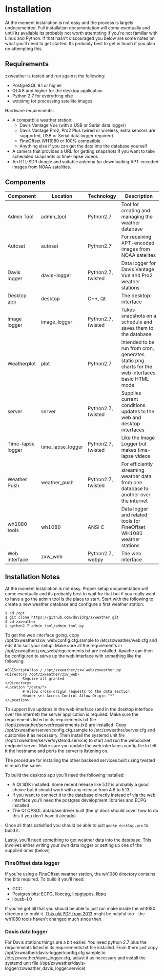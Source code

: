 # Installation
At the moment installation is not easy and the process is largely undocumented. Full installation documentation will come eventually and until its available its probably not worth attempting if you're not familiar with Linux and Python. If that hasn't discouraged you below are some notes on what you'll need to get started. Its probably best to get in touch if you plan on attempting this.

## Requirements
zxweather is tested and run against the following:
   - PostgreSQL 9.1 or higher   
   - Qt 4.8 and higher for the desktop application
   - Python 2.7 for everything else
   - wxtoimg for processing satellite images

Hardware requirements:
   - A compatbile weather station:
      - Davis Vantage Vue (with a USB or Serial data logger)
      - Davis Vantage Pro2, Pro2 Plus (wired or wireless, extra sensors are supported, USB or Serial data logger required)
      - FineOffset WH1080 or 100% compatible
      - Anything else if you can get the data into the database yourself
   - A camera that provides a URL for getting snapshots if you want to take scheduled snapshots or time-lapse videos
   - An RTL-SDR dongle and suitable antenna for downloading APT-encoded images from NOAA satellites.
   
   
## Components
| Component | Location | Technology | Description |
| ------ | ------ | ------ | ------ |
| Admin Tool | admin_tool | Python2.7 | Tool for creating and managing the weather database |
| Autosat | autosat | Python2.7 | For receiving APT-encoded images from NOAA satelites |
| Davis logger | davis-logger | Python2.7, twisted | Data logger for Davis Vantage Vue and Pro2 weather stations |
| Desktop app | desktop | C++, Qt | The desktop interface |
| Image logger | image_logger | Python2.7, twisted | Takes snapshots on a schedule and saves them to the database |
| Weatherplot | plot | Python2.7 | Intended to be run from cron, generates static png charts for the web interfaces basic HTML mode |
| server | server | Python2.7, twisted | Supplies current conditions updates to the web and desktop interfaces |
| Time-lapse logger | time_lapse_logger | Python2.7, twisted | Like the Image Logger but makes time-lapse videos |
| Weather Push | weather_push | Python2.7, twisted | For efficiently streaming weather data from one database to another over the internet |
| wh1080 tools | wh1080 | ANSI C | Data logger and related tools for FineOffset WH1080 weather stations |
| Web interface | zxw_web | Python2.7, webpy | The web interface |
   
   
## Installation Notes
At the moment installation is not easy. Proper setup documentation will come eventually and its probably best to wait for that but if you really want to have a go the admin tool is the place to start. Start with the following to create a new weather database and configure a first weather station:

```
$ cd /opt
$ git clone https://github.com/davidrg/zxweather.git
$ cd zxweather
$ python2.7 admin_tool/admin_tool.py
```

To get the web interface going, copy /opt/zxweather/zxw_web/config.cfg.sample to /etc/zxweather/web.cfg and edit it to suit your setup. Make sure all the requirements in /opt/zxweather/zxw_web/requirements.txt are installed. Apache can then be configured to serve up the web interface with something like the following:
```
WSGIScriptAlias / /opt/zxweather/zxw_web/zxweather.py
<Directory /opt/zxweather/zxw_web>
        Require all granted
</Directory>
<Location "/data/">
        # Allow cross-origin requests to the data section
        Header set Access-Control-Allow-Origin "*"
</Location>
```

To support live updates in the web interface (and in the desktop interface over the internet) the server application is required. Make sure the requirements listed in its requirements.txt file (/opt/zxweather/server/requirements.txt) are installed. Copy /opt/zxweather/server/config.cfg.sample to /etc/zxweather/server.cfg and customise it as necessary. Then install the systemd unit file (/opt/zxweather/server/systemd.service) to start and run the websocket endpoint server. Make sure you update the web interfaces config file to tell it the hostname and ports the server is listening on.

The procedure for installing the other backend services built using twisted is much the same.

To build the desktop app you'll need the following installed:
   - A Qt SDK installed. Some recent release like 5.12 is probably a good choice but it should work with any release from 4.8 to 5.13. 
   - If you want to connect it to the database directly instead of via the web interface you'll need the postgres development libraries and ECPG installed
   - The Qt QPSQL database driver built (the qt docs should cover how to do this if you don't have it already)

Once all thats satisified you should be able to just `qmake desktop.pro` to build it. 

Lastly, you'll need something to get weather data into the database. This involves either writing your own data logger or setting up one of the supplied ones (below)

### FineOffset data logger
If you're using a FineOffset weather station, the wh1080 directory contains the bits required. To build it you'll need:
   
   - GCC
   - Postgres bits: ECPG, libecpg, libpgtypes, libpq
   - libusb-1.0

If you've got all that you should be able to just run make inside the wh1080 directory to build it. [This old PDF from 2013](http://ftp2.zx.net.nz/pub/DGS/zxweather/v0.x/v0.2.0/wh1080-utilities-users-guide.pdf) might be helpful too - the wh1080 tools haven't changed much since then.

### Davis data logger
For Davis stations things are a bit easier. You need python 2.7 plus the requirements listed in its requirements.txt file installed. From there just copy /opt/zxweather/davis-logger/config.cfg.sample to /etc/zxweather/davis_logger.cfg, adjust it as necessary and install the systemd unit file (/opt/zxweather/davis-logger/zxweather_davis_logger.service)
